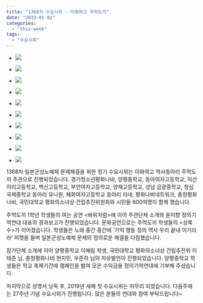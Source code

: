 ```yaml
---
title: "1368차 수요시위 - 이화여고 주먹도끼"
date: "2019-01-02"
categories: 
  - "this-week"
tags: 
  - "수요시위"
---
```


- ![](http://womenandwar.net/kr/wp-content/uploads/2019/01/1-1024x680.jpg)
    
- ![](http://womenandwar.net/kr/wp-content/uploads/2019/01/2-1024x680.jpg)
    
- ![](http://womenandwar.net/kr/wp-content/uploads/2019/01/3-1024x680.jpg)
    
- ![](http://womenandwar.net/kr/wp-content/uploads/2019/01/4-1024x680.jpg)
    
- ![](http://womenandwar.net/kr/wp-content/uploads/2019/01/5-1024x680.jpg)
    
- ![](http://womenandwar.net/kr/wp-content/uploads/2019/01/6-1024x680.jpg)
    
- ![](http://womenandwar.net/kr/wp-content/uploads/2019/01/7-1024x680.jpg)
    
- ![](http://womenandwar.net/kr/wp-content/uploads/2019/01/8-1024x680.jpg)
    
- ![](http://womenandwar.net/kr/wp-content/uploads/2019/01/9-1024x680.jpg)
    
- ![](http://womenandwar.net/kr/wp-content/uploads/2019/01/10-1024x680.jpg)
    

1368차 일본군성노예제 문제해결을 위한 정기 수요시위는 이화여고 역사동아리 주먹도끼 주관으로 진행되었습니다. 경기청소년평화나비, 양평중학교, 동아여자고등학교, 익산 이리고등학교, 백신고등학교, 부안여자고등학교, 양재고등학교, 성남 금광중학교, 청심국제중학교 동아리 유니원, 혜화여자고등학교 동아리 리네, 평화나비네트워크, 충청평화나비, 국민대학교 평화의소녀상 건립추진위원회와 시민들 600여명이 함께 했습니다.

주먹도끼 1학년 학생들의 여는 공연 <바위처럼>에 이어 주관단체 소개와 윤미향 정의기억연대 대표의 경과보고가 진행되었습니다. 문화공연으로는 주먹도끼 학생들의 <상록수>가 이어졌습니다. 학생들은 노래 중간 중간에 ‘기억 행동 정의 역사 우리 끝내 이기리라’ 피켓을 들며 일본군성노예제 문제의 정의로운 해결을 다짐했습니다.

참가단체 소개에 이어 양평중학교 이혜림 학생, 국민대학교 평화의소녀상 건립추진위 이태준 님, 충청평화나비 현지민, 우준하 님의 자유발언이 진행되었습니다. 양평중학교 학생들은 학교 축제기간에 캠페인을 벌여 모은 수익금을 정의기억연대에 기부해 주셨습니다.

마지막으로 성명서 낭독 후, 2019년 새해 첫 수요시위는 마무리 되었습니다. 다음주에는 27주년 기념 수요시위가 진행됩니다. 많은 분들의 연대와 참여 부탁드립니다~
